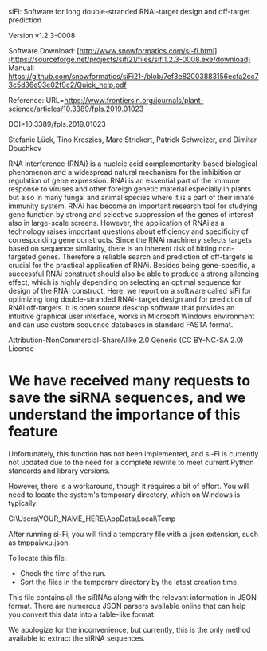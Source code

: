 siFi: Software for long double-stranded RNAi-target design and off-target prediction

Version v1.2.3-0008

Software Download: [http://www.snowformatics.com/si-fi.html](https://sourceforge.net/projects/sifi21/files/sifi1.2.3-0008.exe/download)
Manual: https://github.com/snowformatics/siFi21-/blob/7ef3e82003883156ecfa2cc73c5d36e93e02f9c2/Quick_help.pdf

Reference: 
URL=https://www.frontiersin.org/journals/plant-science/articles/10.3389/fpls.2019.01023

DOI=10.3389/fpls.2019.01023

Stefanie Lück, Tino Kreszies, Marc Strickert, Patrick Schweizer, and Dimitar Douchkov

RNA interference (RNAi) is a nucleic acid complementarity-based biological phenomenon and a widespread natural mechanism for the inhibition or regulation of gene expression. RNAi is an essential part of the immune response to viruses and other foreign genetic material especially in plants but also in many fungal and animal species where it is a part of their innate immunity system. RNAi has become an important research tool for studying gene function by strong and selective suppression of the genes of interest also in large-scale screens. However, the application of RNAi as a technology raises important questions about efficiency and specificity of corresponding gene constructs. Since the RNAi machinery selects targets based on sequence similarity, there is an inherent risk of hitting non-targeted genes. Therefore a reliable search and prediction of off-targets is crucial for the practical application of RNAi. Besides being gene-specific, a successful RNAi construct should also be able to produce a strong silencing effect, which is highly depending on selecting an optimal sequence for design of the RNAi construct.
Here, we report on a software called siFi for optimizing long double-stranded RNAi- target design and for prediction of RNAi off-targets. It is open source desktop software that provides an intuitive graphical user interface, works in Microsoft Windows environment and can use custom sequence databases in  standard FASTA format. 

Attribution-NonCommercial-ShareAlike 2.0 Generic (CC BY-NC-SA 2.0) License


# We have received many requests to save the siRNA sequences, and we understand the importance of this feature
Unfortunately, this function has not been implemented, and si-Fi is currently not updated due to the need for a complete rewrite to meet current Python standards and library versions. 

However, there is a workaround, though it requires a bit of effort. You will need to locate the system's temporary directory, which on Windows is typically:

C:\Users\YOUR_NAME_HERE\AppData\Local\Temp

After running si-Fi, you will find a temporary file with a .json extension, such as tmppaivxu.json.

To locate this file:

- Check the time of the run.
- Sort the files in the temporary directory by the latest creation time.
  
This file contains all the siRNAs along with the relevant information in JSON format. There are numerous JSON parsers available online that can help you convert this data into a table-like format.

We apologize for the inconvenience, but currently, this is the only method available to extract the siRNA sequences.
